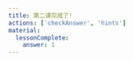 ```yaml
---
title: 第二课完成了!
actions: ['checkAnswer', 'hints']
material:
  lessonComplete:
    answer: 1
---
```


